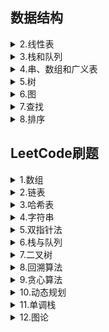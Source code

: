 ## 数据结构  
 <details><summary>2.线性表</summary>
  
　　<a href = "/数据结构/2.线性表/2.1线性表的类型定义.md" target = "_blank">2.1线性表的类型定义</a>  
　　<a href = "/数据结构/2.线性表/2.2线性表的顺序表示和实现.md" target="_blank">2.2线性表的顺序表示和实现</a>  
　　<a href = "/数据结构/2.线性表/2.3线性表的链式表示和实现.md" target="_blank">2.3线性表的链式表示和实现</a>  
　　<a href = "/数据结构/2.线性表/2.4循环链表.md" target="_blank">2.4循环链表</a>  
　　<a href = "/数据结构/2.线性表/2.5双向链表.md" target="_blank">2.5双向链表</a>  
　　<a href = "/数据结构/2.线性表/2.6各种顺序结构比较.md" target="_blank">2.6各种顺序结构比较</a>  
　　<a href = "/数据结构/2.线性表/2.7线性表的应用.md" target="_blank">2.7线性表的应用</a>  
　　<a href = "/数据结构/2.线性表/2.8案例分析与实现.md" target="_blank">2.8案例分析与实现</a>  
 </details>
 <details><summary>3.栈和队列</summary>
  
　　<a href = "/数据结构/3.栈和队列/3.1栈和队列的定义、特点和抽象数据类型.md" target = "_blank">3.1栈的定义、特点和抽象数据类型</a>  
　　<a href = "/数据结构/3.栈和队列/3.2栈的表示和实现.md" target = "_blank">3.2栈的表示和实现</a>  
　　<a href = "/数据结构/3.栈和队列/3.3栈和递归.md" target = "_blank">3.3栈和递归</a>  
　　<a href = "/数据结构/3.栈和队列/3.4队列的表示和实现.md" target = "_blank">3.4队列的表示和实现</a>     
 </details>
 <details><summary>4.串、数组和广义表</summary>
  
　　<a href = "/数据结构/4.串、数组和广义表/4.1串的定义、存储结构.md" target = "_blank">4.1串的定义、存储结构</a>  
　　<a href = "/数据结构/4.串、数组和广义表/4.2串的匹配--BF算法.md" target = "_blank">4.2串的匹配--BF算法</a>  
　　<a href = "/数据结构/4.串、数组和广义表/4.3串的匹配--KMP算法.md" target = "_blank">4.3串的匹配--KMP算法</a>  
　　<a href = "/数据结构/4.串、数组和广义表/4.4数组的定义、特点和抽象类型定义.md" target = "_blank">4.4数组的定义、特点和抽象类型定义</a>  
　　<a href = "/数据结构/4.串、数组和广义表/4.5数组的存储.md" target = "_blank">4.5数组的存储</a>  
　　<a href = "/数据结构/4.串、数组和广义表/4.6广义表.md" target = "_blank">4.6广义表</a>  
 </details>
 <details><summary>5.树</summary>
  
　　<a href = "/数据结构/5.树/5.1树和二叉树定义、特点.md" target = "_blank">5.1树和二叉树定义、特点</a>  
　　<a href = "/数据结构/5.树/5.2二叉树的性质.md" target = "_blank">5.2二叉树的性质</a>  
　　<a href = "/数据结构/5.树/5.3二叉树的存储结构.md" target = "_blank">5.3二叉树的存储结构</a>  
　　<a href = "/数据结构/5.树/5.4二叉树的遍历.md" target = "_blank">5.4二叉树的遍历</a>  
　　<a href = "/数据结构/5.树/5.5二叉树遍历算法的应用.md" target = "_blank">5.5二叉树遍历算法的应用</a>  
　　<a href = "/数据结构/5.树/5.6线索二叉树.md" target = "_blank">5.6线索二叉树</a>  
　　<a href = "/数据结构/5.树/5.7树的存储结构.md" target = "_blank">5.7树的存储结构</a>  
　　<a href = "/数据结构/5.树/5.8树、森林和二叉树的转换及树的遍历.md" target = "_blank">5.8树、森林和二叉树的转换及树的遍历</a>  
　　<a href = "/数据结构/5.树/5.9哈夫曼树.md" target = "_blank">5.9哈夫曼树</a>  
　　<a href = "/数据结构/5.树/树的c语言实现" target = "_blank">树的c语言实现</a>  
 </details>
 <details><summary>6.图</summary>
  
　　<a href = "/数据结构/6.图/6.1图的定义、一些概念.md" target = "_blank">6.1图的定义、一些概念</a>  
　　<a href = "/数据结构/6.图/6.2图的存储结构--邻接矩阵.md" target = "_blank">6.2图的存储结构--邻接矩阵</a>  
　　<a href = "/数据结构/6.图/6.3图的存储结构--邻接表.md" target = "_blank">6.3图的存储结构--邻接表</a>  
　　<a href = "/数据结构/6.图/6.4图的存储结构--十字链表和邻接多重表.md" target = "_blank">6.4图的存储结构--十字链表和邻接多重表</a>  
　　<a href = "/数据结构/6.图/6.5图的遍历.md" target = "_blank">6.5图的遍历</a>  
　　<a href = "/数据结构/6.图/6.6图的应用--最小生成树.md" target = "_blank">6.6图的应用--最小生成树</a>  
　　<a href = "/数据结构/6.图/6.7图的应用--最短路径.md" target = "_blank">6.7图的应用--最短路径</a>  
　　<a href = "/数据结构/6.图/6.8图的应用--其他.md" target = "_blank">6.8图的应用--其他</a>  
 </details>
  <details><summary>7.查找</summary>
  
　　<a href = "/数据结构/7.查找/7.1线性表的查找.md" target = "_blank">7.1线性表的查找</a>  
　　<a href = "/数据结构/7.查找/7.2树表的查找.md" target = "_blank">7.2树表的查找</a>  
　　<a href = "/数据结构/7.查找/7.3平衡二叉树.md" target = "_blank">7.3平衡二叉树</a>  
　　<a href = "/数据结构/7.查找/7.4散列表的查找.md" target = "_blank">7.4散列表的查找</a>   
 </details>
  <details><summary>8.排序</summary>
  
　　<a href = "/数据结构/8.排序/8.1插入排序.md" target = "_blank">8.1插入排序</a>  
　　<a href = "/数据结构/8.排序/8.2交换排序.md" target = "_blank">8.2交换排序</a>  
　　<a href = "/数据结构/8.排序/8.3选择排序.md" target = "_blank">8.3选择排序</a>  
　　<a href = "/数据结构/8.排序/8.4归并排序.md" target = "_blank">8.4归并排序</a>  
　　<a href = "/数据结构/8.排序/8.5基数排序.md" target = "_blank">8.5基数排序</a>  
　　<a href = "/数据结构/8.排序/8.6各种排序算法比较.md" target = "_blank">8.6各种排序算法比较</a>  
 </details>
 
## LeetCode刷题  
  <details><summary>1.数组</summary>
    
　　<a href = "/Leetcode刷题/1.数组/704.二分查找.md" target = "_blank">704.二分查找</a>  
 </details>
<details><summary>2.链表</summary>
    
　　<a href = "/Leetcode刷题/2.链表/.md" target = "_blank"></a>  
 </details>
<details><summary>3.哈希表</summary>
    
　　<a href = "/Leetcode刷题/3.哈希表/.md" target = "_blank"></a>  
 </details>
 <details><summary>4.字符串</summary>
    
　　<a href = "/Leetcode刷题/4.字符串/.md" target = "_blank"></a>  
 </details>
 <details><summary>5.双指针法</summary>
    
　　<a href = "/Leetcode刷题/5.双指针法/.md" target = "_blank"></a>  
 </details>
 <details><summary>6.栈与队列</summary>
    
　　<a href = "/Leetcode刷题/6.栈与队列/.md" target = "_blank"></a>  
 </details>
 <details><summary>7.二叉树</summary>
    
　　<a href = "/Leetcode刷题/7.二叉树/.md" target = "_blank"></a>  
 </details>
 <details><summary>8.回溯算法</summary>
    
　　<a href = "/Leetcode刷题/8.回溯算法/.md" target = "_blank"></a>  
 </details>
 <details><summary>9.贪心算法</summary>
    
　　<a href = "/Leetcode刷题/9.贪心算法/.md" target = "_blank"></a>  
 </details>
  <details><summary>10.动态规划</summary>
    
　　<a href = "/Leetcode刷题/10.动态规划/.md" target = "_blank"></a>  
 </details>
  <details><summary>11.单调栈</summary>
    
　　<a href = "/Leetcode刷题/11.单调栈/.md" target = "_blank"></a>  
 </details>
  <details><summary>12.图论</summary>
    
　　<a href = "/Leetcode刷题/12.图论/.md" target = "_blank"></a>  
 </details>
